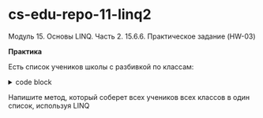 # cs-edu-repo-11-linq2
Модуль 15. Основы LINQ. Часть 2. 15.6.6. Практическое задание (HW-03)

**Практика**

Есть список учеников школы с разбивкой по классам:

<details><summary> code block </summary>

```
using System;
using System.Collections.Generic;
using System.Linq;
 
namespace Task1
{
    class Program
    {
        static void Main(string[] args)
        {
            var classes = new []
            {
                new Classroom { Students = { "Evgeniy", "Sergey", "Andrew" }, },
                new Classroom { Students = { "Anna", "Viktor", "Vladimir" }, },
                new Classroom { Students = { "Bulat", "Alex", "Galina" }, }
            };
            var allStudents = GetAllStudents(classes);
          
            Console.WriteLine(string.Join(" ", allStudents));
        }

        static string[] GetAllStudents(Classroom[] classes)
        {
            // ???
        }
      
        public class Classroom
        {
            public List<string> Students = new List<string>();
        }
    }
}
```

</details>

Напишите метод, который соберет всех учеников всех классов в один список, используя LINQ
